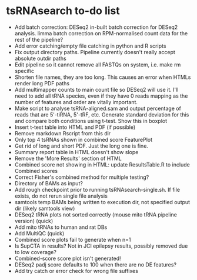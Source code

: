# tsRNAsearch to-do list

* Add batch correction: DESeq2 in-built batch correction for DESeq2 analysis. limma batch correction on RPM-normalised count data for the rest of the pipeline?
* Add error catching/empty file catching in python and R scripts
* Fix output directory paths. Pipeline currently doesn't really accept absolute outdir paths
* Edit pipeline so it cannot remove all FASTQs on system, i.e. make rm specific
* Shorten file names, they are too long. This causes an error when HTMLs render long PDF paths
* Add multimapper counts to main count file so DESeq2 will use it. I'll need to add all tRNA species, even if they have 0 reads mapping as the number of features and order are vitally important. 
* Make script to analyse tsRNA-aligned.sam and output percentage of reads that are 5'-tiRNA, 5'-tRF, etc. Generate standard deviation for this and compare both conditions using t-test. Show this in boxplot 
* Insert t-test table into HTML and PDF (if possible)
* Remove markdown Rscript from this dir
* Only top 4 tsRNAs shown in combined score FeaturePlot
* Get rid of long and short PDF. Just the long one is fine.
* Summary report table in HTML doesn't show slope
* Remove the 'More Results' section of HTML
* Combined score not showing in HTML: update ResultsTable.R to include Combined scores
* Correct Fisher's combined method for multiple testing?
* Directory of BAMs as input?
* Add rough checkpoint prior to running tsRNAsearch-single.sh. If file exists, do not rerun single file analysis
* samtools temp BAMs being written to execution dir, not specified output dir (likely samtools view)
* DESeq2 tRNA plots not sorted correctly (mouse mito tRNA pipeline version) (quick)
* Add mito tRNAs to human and rat DBs
* Add MultiQC (quick)
* Combined score plots fail to generate when n=1
* Is SupCTA in results? Not in JCI epilepsy results, possibly removed due to low coverage?
* Combined-score score plot isn't generated!
* DESeq2 padj score defaults to 100 when there are no DE features?
* Add try catch or error check for wrong file suffixes
